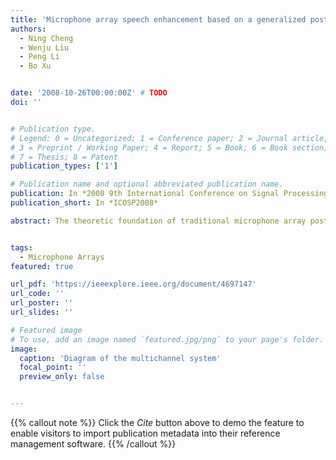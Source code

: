 ```yaml
---
title: 'Microphone array speech enhancement based on a generalized post-filter and a novel perceptual filter'
authors:
  - Ning Cheng
  - Wenju Liu
  - Peng Li
  - Bo Xu


date: '2008-10-26T00:00:00Z' # TODO
doi: ''


# Publication type.
# Legend: 0 = Uncategorized; 1 = Conference paper; 2 = Journal article;
# 3 = Preprint / Working Paper; 4 = Report; 5 = Book; 6 = Book section;
# 7 = Thesis; 8 = Patent
publication_types: ['1']

# Publication name and optional abbreviated publication name.
publication: In *2008 9th International Conference on Signal Processing*
publication_short: In *ICOSP2008*

abstract: The theoretic foundation of traditional microphone array post-filters is the assumption that the noise between sensors is uncorrelated. However, this assumption is inaccurate in real environments since the correlated noise exists. In this paper, a generalized microphone array post-filter is proposed to deal with both the correlated and uncorrelated noise in environments and a novel perceptual filter is proposed to reduce the musical residual noise introduced by the post-filter. Experiments show that the proposed technique produces impressive results in terms of quality measures of the enhanced speech.


tags:
  - Microphone Arrays
featured: true

url_pdf: 'https://ieeexplore.ieee.org/document/4697147'
url_code: ''
url_poster: ''
url_slides: ''

# Featured image
# To use, add an image named `featured.jpg/png` to your page's folder.
image:
  caption: 'Diagram of the multichannel system'
  focal_point: ''
  preview_only: false


---
```


{{% callout note %}}
Click the _Cite_ button above to demo the feature to enable visitors to import publication metadata into their reference management software.
{{% /callout %}}

